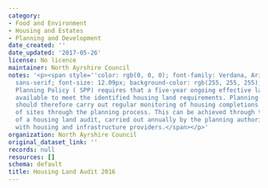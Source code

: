 ```yaml
---
category:
- Food and Environment
- Housing and Estates
- Planning and Development
date_created: ''
date_updated: '2017-05-26'
license: No licence
maintainer: North Ayrshire Council
notes: '<p><span style=''color: rgb(0, 0, 0); font-family: Verdana, Arial, Helvetica,
  sans-serif; font-size: 12.09px; background-color: rgb(255, 255, 255);''>Scottish
  Planning Policy ( SPP) requires that a five-year ongoing effective land supply is
  available to meet the identified housing land requirements. Planning authorities
  should therefore carry out regular monitoring of housing completions and the progress
  of sites through the planning process. This can be achieved through the preparation
  of a housing land audit, carried out annually by the planning authority in conjunction
  with housing and infrastructure providers.</span></p>'
organization: North Ayrshire Council
original_dataset_link: ''
records: null
resources: []
schema: default
title: Housing Land Audit 2016
---
```

